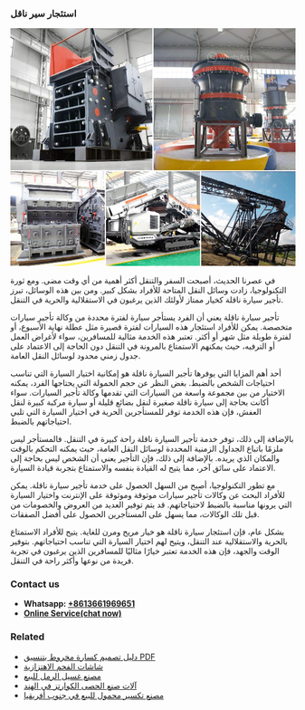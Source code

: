 <h3>استئجار سير ناقل</h3><img src='1701850490.jpg' alt=''><p>في عصرنا الحديث، أصبحت السفر والتنقل أكثر أهمية من أي وقت مضى. ومع ثورة التكنولوجيا، زادت وسائل النقل المتاحة للأفراد بشكل كبير. ومن بين هذه الوسائل، تبرز تأجير سيارة ناقلة كخيار ممتاز لأولئك الذين يرغبون في الاستقلالية والحرية في التنقل.</p><p>تأجير سيارة ناقلة يعني أن الفرد يستأجر سيارة لفترة محددة من وكالة تأجير سيارات متخصصة. يمكن للأفراد استئجار هذه السيارات لفترة قصيرة مثل عطلة نهاية الأسبوع، أو لفترة طويلة مثل شهر أو أكثر. تعتبر هذه الخدمة مثالية للمسافرين، سواء لأغراض العمل أو الترفيه، حيث يمكنهم الاستمتاع بالمرونة في التنقل دون الحاجة إلى الاعتماد على جدول زمني محدود لوسائل النقل العامة.</p><p>أحد أهم المزايا التي يوفرها تأجير السيارة ناقلة هو إمكانية اختيار السيارة التي تناسب احتياجات الشخص بالضبط. بغض النظر عن حجم الحمولة التي يحتاجها الفرد، يمكنه الاختيار من بين مجموعة واسعة من السيارات التي تقدمها وكالة تأجير السيارات. سواء أكانت بحاجة إلى سيارة ناقلة صغيرة لنقل بضائع قليلة أو سيارة مركبة كبيرة لنقل العفش، فإن هذه الخدمة توفر للمستأجرين الحرية في اختيار السيارة التي تلبي احتياجاتهم بالضبط.</p><p>بالإضافة إلى ذلك، توفر خدمة تأجير السيارة ناقلة راحة كبيرة في التنقل. فالمستأجر ليس ملزمًا باتباع الجداول الزمنية المحددة لوسائل النقل العامة، حيث يمكنه التحكم بالوقت والمكان الذي يريده. بالإضافة إلى ذلك، فإن التأجير يعني أن الشخص ليس بحاجة إلى الاعتماد على سائق آخر، مما يتيح له القيادة بنفسه والاستمتاع بتجربة قيادة السيارة.</p><p>مع تطور التكنولوجيا، أصبح من السهل الحصول على خدمة تأجير سيارة ناقلة. يمكن للأفراد البحث عن وكالات تأجير سيارات موثوقة وموثوقة على الإنترنت واختيار السيارة التي يرونها مناسبة بالضبط لاحتياجاتهم. قد يتم توفير العديد من العروض والخصومات من قبل تلك الوكالات، مما يسهل على المستأجرين الحصول على أفضل الصفقات.</p><p>بشكل عام، فإن استئجار سيارة ناقلة هو خيار مريح ومرن للغاية. يتيح للأفراد الاستمتاع بالحرية والاستقلالية عند التنقل، ويتيح لهم اختيار السيارة التي تناسب احتياجاتهم. بتوفير الوقت والجهد، فإن هذه الخدمة تعتبر خيارًا مثاليًا للمسافرين الذين يرغبون في تجربة فريدة من نوعها وأكثر راحة في التنقل.</p><h3>Contact us</h3><ul><li><strong>Whatsapp:&nbsp;<a href="https://wa.me/8613661969651">+8613661969651</a></strong></li><li><a href="https://swt.shibang-china.com/?git&amp;zhl&amp;استئجار سير ناقل"><strong>Online Service(chat now)</strong></a></li></ul><h3>Related</h3><ul><li><a href='دليل تصميم كسارة مخروط بتنسيق PDF.md'>دليل تصميم كسارة مخروط بتنسيق PDF</a></li><li><a href='شاشات الفحم الاهتزازية.md'>شاشات الفحم الاهتزازية</a></li><li><a href='مصنع غسيل الرمل للبيع.md'>مصنع غسيل الرمل للبيع</a></li><li><a href='آلات صنع الحصى الكوارتز في الهند.md'>آلات صنع الحصى الكوارتز في الهند</a></li><li><a href='مصنع تكسير محمول للبيع في جنوب أفريقيا.md'>مصنع تكسير محمول للبيع في جنوب أفريقيا</a></li></ul>